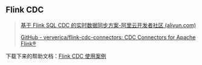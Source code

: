 ## Flink CDC

> [基于 Flink SQL CDC 的实时数据同步方案-阿里云开发者社区 (aliyun.com)](https://developer.aliyun.com/article/777502)
>
> [GitHub - ververica/flink-cdc-connectors: CDC Connectors for Apache Flink®](https://github.com/ververica/flink-cdc-connectors#readme)

下载下来的帮助文档：[Flink CDC 使用案例](../Resource/README.md)